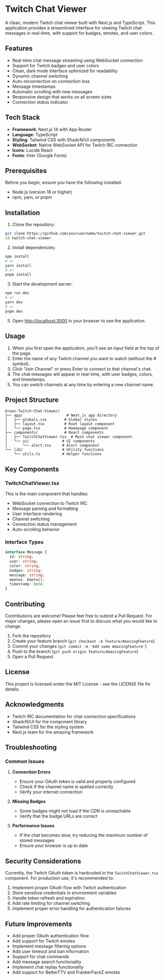 # Twitch Chat Viewer

A clean, modern Twitch chat viewer built with Next.js and TypeScript. This application provides a streamlined interface for viewing Twitch chat messages in real-time, with support for badges, emotes, and user colors.

## Features

- Real-time chat message streaming using WebSocket connection
- Support for Twitch badges and user colors
- Clean, dark mode interface optimized for readability
- Dynamic channel switching
- Auto-reconnection on connection loss
- Message timestamps
- Automatic scrolling with new messages
- Responsive design that works on all screen sizes
- Connection status indicator

## Tech Stack

- **Framework**: Next.js 14 with App Router
- **Language**: TypeScript
- **Styling**: Tailwind CSS with ShadcN/UI components
- **WebSocket**: Native WebSocket API for Twitch IRC connection
- **Icons**: Lucide React
- **Fonts**: Inter (Google Fonts)

## Prerequisites

Before you begin, ensure you have the following installed:
- Node.js (version 18 or higher)
- npm, yarn, or pnpm

## Installation

1. Clone the repository:
```bash
git clone https://github.com/yourusername/twitch-chat-viewer.git
cd twitch-chat-viewer
```

2. Install dependencies:
```bash
npm install
# or
yarn install
# or
pnpm install
```

3. Start the development server:
```bash
npm run dev
# or
yarn dev
# or
pnpm dev
```

5. Open [http://localhost:3000](http://localhost:3000) in your browser to see the application.

## Usage

1. When you first open the application, you'll see an input field at the top of the page.
2. Enter the name of any Twitch channel you want to watch (without the # symbol).
3. Click "Join Channel" or press Enter to connect to that channel's chat.
4. The chat messages will appear in real-time, with user badges, colors, and timestamps.
5. You can switch channels at any time by entering a new channel name.

## Project Structure

```
braac-Twitch-Chat-Viewer/
├── app/                    # Next.js app directory
│   ├── globals.css        # Global styles
│   ├── layout.tsx         # Root layout component
│   └── page.tsx           # Homepage component
├── components/            # React components
│   ├── TwitchChatViewer.tsx  # Main chat viewer component
│   └── ui/               # UI components
│       └── alert.tsx     # Alert component
└── lib/                  # Utility functions
    └── utils.ts          # Helper functions
```

## Key Components

### TwitchChatViewer.tsx

This is the main component that handles:
- WebSocket connection to Twitch IRC
- Message parsing and formatting
- User interface rendering
- Channel switching
- Connection status management
- Auto-scrolling behavior

### Interface Types

```typescript
interface Message {
  id: string;
  user: string;
  color: string;
  badges: string;
  message: string;
  emotes: Emote[];
  timestamp: Date;
}
```

## Contributing

Contributions are welcome! Please feel free to submit a Pull Request. For major changes, please open an issue first to discuss what you would like to change.

1. Fork the repository
2. Create your feature branch (`git checkout -b feature/AmazingFeature`)
3. Commit your changes (`git commit -m 'Add some AmazingFeature'`)
4. Push to the branch (`git push origin feature/AmazingFeature`)
5. Open a Pull Request

## License

This project is licensed under the MIT License - see the LICENSE file for details.

## Acknowledgments

- Twitch IRC documentation for chat connection specifications
- ShadcN/UI for the component library
- Tailwind CSS for the styling system
- Next.js team for the amazing framework

## Troubleshooting

### Common Issues

1. **Connection Errors**
   - Ensure your OAuth token is valid and properly configured
   - Check if the channel name is spelled correctly
   - Verify your internet connection

2. **Missing Badges**
   - Some badges might not load if the CDN is unreachable
   - Verify that the badge URLs are correct

3. **Performance Issues**
   - If the chat becomes slow, try reducing the maximum number of stored messages
   - Ensure your browser is up to date

## Security Considerations

Currently, the Twitch OAuth token is hardcoded in the `TwitchChatViewer.tsx` component. For production use, it's recommended to:

1. Implement proper OAuth flow with Twitch authentication
2. Store sensitive credentials in environment variables
3. Handle token refresh and expiration
4. Add rate limiting for channel switching
5. Implement proper error handling for authentication failures

## Future Improvements

- Add proper OAuth authentication flow
- Add support for Twitch emotes
- Implement message filtering options
- Add user timeout and ban information
- Support for chat commands
- Add message search functionality
- Implement chat replay functionality
- Add support for BetterTTV and FrankerFaceZ emotes